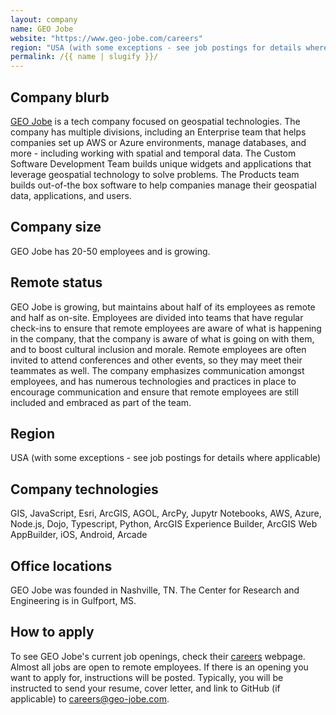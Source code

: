 ```yaml
---
layout: company
name: GEO Jobe
website: "https://www.geo-jobe.com/careers"
region: "USA (with some exceptions - see job postings for details where applicable)"
permalink: /{{ name | slugify }}/
---
```


## Company blurb

[GEO Jobe](https://www.geo-jobe.com/) is a tech company focused on geospatial technologies. The company has multiple divisions, including an Enterprise team that helps companies set up AWS or Azure environments, manage databases, and more - including working with spatial and temporal data.
The Custom Software Development Team builds unique widgets and applications that leverage geospatial technology to solve problems.
The Products team builds out-of-the box software to help companies manage their geospatial data, applications, and users.

## Company size

GEO Jobe has 20-50 employees and is growing.

## Remote status

GEO Jobe is growing, but maintains about half of its employees as remote and half as on-site. Employees are divided into teams that have regular check-ins to ensure that remote employees are aware of what is happening in the company, that the company is aware of what is going on with them, and to boost cultural inclusion and morale. Remote employees are often invited to attend conferences and other events, so they may meet their teammates as well. The company emphasizes communication amongst employees, and has numerous technologies and practices in place to encourage communication and ensure that remote employees are still included and embraced as part of the team.

## Region

USA (with some exceptions - see job postings for details where applicable)

## Company technologies

GIS, JavaScript, Esri, ArcGIS, AGOL, ArcPy, Jupytr Notebooks, AWS, Azure, Node.js, Dojo, Typescript, Python, ArcGIS Experience Builder, ArcGIS Web AppBuilder, iOS, Android, Arcade

## Office locations

GEO Jobe was founded in Nashville, TN. The Center for Research and Engineering is in Gulfport, MS.

## How to apply

To see GEO Jobe's current job openings, check their [careers](https://www.geo-jobe.com/careers/) webpage. Almost all jobs are open to remote employees. If there is an opening you want to apply for, instructions will be posted. Typically, you will be instructed to send your resume, cover letter, and link to GitHub (if applicable) to careers@geo-jobe.com.